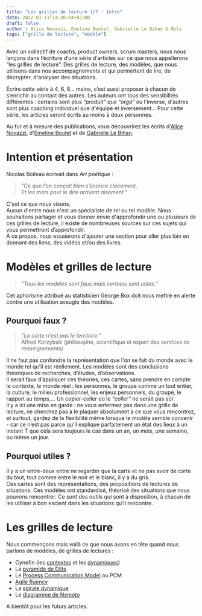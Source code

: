 ```yaml
---
title: "Les grilles de lecture 1/7 : Intro"
date: 2022-01-11T14:30:04+02:00
draft: false
author : Alice Novazzi, Emeline Boulet, Gabrielle Le Bihan & Nils
tags: ["grille de lecture", "modèle"]
---
```


Avec un collectif de coachs, product owners, scrum masters, nous nous lançons dans l’écriture d’une série d'articles sur ce que nous appellerons “les grilles de lecture”. Des grilles de lecture, des modèles, que nous utilisons dans nos accompagnements et qui permettent de lire, de décrypter, d'analyser des situations.

Écrire cette série à 4, 6, 8... mains, c’est aussi proposer à chacun de s’enrichir au contact des autres. Les auteurs ont tous des sensibilités différentes : certains sont plus *"produit"* que *"orga"* ou l'inverse, d'autres sont plus coaching individuel que d'équipe et inversement…
Pour cette série, les articles seront écrits au moins à deux personnes.

Au fur et à mesure des publications, vous découvrirez les écrits d'[Alice Novazzi](https://www.linkedin.com/in/alicenovazzi/), d'[Emeline Boulet](https://www.linkedin.com/in/emelineboulet/) et de [Gabrielle Le Bihan](https://www.linkedin.com/in/gabriellelebihan/).

# Intention et présentation

Nicolas Boileau écrivait dans *Art poétique* :  

> *"Ce que l’on conçoit bien s’énonce clairement,  
Et les mots pour le dire arrivent aisément."*  

C'est ce que nous visons.  
Aucun d'entre nous n'est un spécialiste de tel ou tel modèle. Nous souhaitons partager et vous donner envie d'approfondir une ou plusieurs de ces grilles de lecture, il existe de nombreuses sources sur ces sujets qui vous permettront d’approfondir.  
À ce propos, nous essaierons d'ajouter une section pour aller plus loin en donnant des liens, des vidéos et/ou des livres.

# Modèles et grilles de lecture

>*"Tous les modèles sont faux mais certains sont utiles."*  

Cet aphorisme attribué au statisticien George Box doit nous mettre en alerte contre une utilisation aveugle des modèles.

## Pourquoi faux ?
> *"La carte n'est pas le territoire."*  
Alfred Korzybski (philosophe, scientifique et expert des services de renseignements)  

Il ne faut pas confondre la représentation que l'on se fait du monde avec le monde tel qu'il est réellement.
Les modèles sont des conclusions théoriques de recherches, d’études, d’observations.  
Il serait faux d’appliquer ces théories, ces cartes, sans prendre en compte le contexte, le monde réel : les personnes, le groupe comme un tout entier, la culture, le milieu professionnel, les enjeux personnels, du groupe, le rapport au temps,... Un copier-coller où le *"coller"* ne serait pas sûr.  
Il y a ici une mise en garde : ne vous enfermez pas dans une grille de lecture, ne cherchez pas à le plaquer absolument à ce que vous rencontrez, et surtout, gardez de la flexibilité même lorsque le modèle semble convenir - car ce n’est pas parce qu’il explique parfaitement un état des lieux à un instant T que cela sera toujours le cas dans un an, un mois, une semaine, ou même un jour.

## Pourquoi utiles ?
Il y a un entre-deux entre ne regarder que la carte et ne pas avoir de carte du tout, tout comme entre le noir et le blanc, il y a du gris.  
Ces cartes sont des représentations, des propositions de lectures de situations. Ces modèles ont standardisé, théorisé des situations que nous pouvons rencontrer. Ce sont des outils qui sont à disposition, à chacun de les utiliser à bon escient dans les situations qu’il rencontre.

# Les grilles de lecture

Nous commençons mais voilà ce que nous avons en tête quand nous parlons de modèles, de grilles de lectures :  

- Cynefin (les [contextes](https://www.nilslesieur.fr/2022/01/les-grilles-de-lecture-2/7-cynefin.-les-contextes./) et les [dynamiques](https://www.nilslesieur.fr/2022/05/cynefin.-les-dynamiques/))  
- La [pyramide de Dilts](https://www.nilslesieur.fr/2022/02/les-grilles-de-lecture-3/7-la-pyramide-de-dilts/)  
- Le [Process Communication Model](https://www.nilslesieur.fr/2022/02/les-grilles-de-lecture-4/7-process-communication-model/) ou PCM   
- [Agile fluency](https://www.nilslesieur.fr/2022/05/les-grilles-de-lecture-5/7-agile-fluency/)  
- La [spirale dynamique](https://www.nilslesieur.fr/2022/07/les-grilles-de-lecture-6/7-spirale-dynamique/)  
- Le [diagramme de Nemoto](https://www.nilslesieur.fr/2022/12/les-grilles-de-lecture-7/7-le-diagramme-de-nemoto/)  

A bientôt pour les futurs articles.

